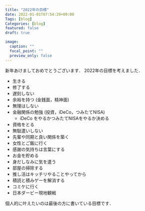 ```yaml
---
title: "2022年の目標"
date: 2022-01-01T07:54:29+09:00
Tags: [blog]
Categories: [blog]
featured: false
draft: true

image:
  caption: ""
  focal_point: ""
  preview_only: false
---
```


新年あけましておめでとうございます．
2022年の目標を考えました．

- 生きる
- 修了する
- 遅刻しない
- 余裕を持つ (金銭面，精神面)
- 無理はしない
- 金融関係の勉強 (投資，iDeCo，つみたてNISA)
  - iDeCo をやるかつみたてNISAをやるか決める
- 資格をとる
- 無駄遣いしない
- 先輩や同期と良い関係を築く
- 女性とご飯に行く
- 感謝の気持ちは言葉にする
- お金を貯める
- 身だしなみに気を遣う
- 部屋の掃除する
- 推し活はキッチリやることやってから
- 積読と積みゲーを解消する
- コミケに行く
- 日本ダービー現地観戦

個人的に叶えたいのは最後の方に書いている目標です．